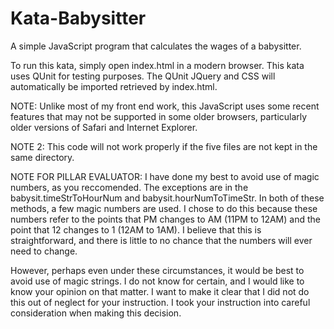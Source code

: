 # Kata-Babysitter
A simple JavaScript program that calculates the wages of a babysitter.

To run this kata, simply open index.html in a modern browser. This kata uses QUnit for testing purposes. The QUnit JQuery and CSS will automatically be imported retrieved by index.html.

NOTE: Unlike most of my front end work, this JavaScript uses some recent features that may not be supported in some older browsers, particularly older versions of Safari and Internet Explorer.

NOTE 2: This code will not work properly if the five files are not kept in the same directory.

NOTE FOR PILLAR EVALUATOR: I have done my best to avoid use of magic numbers, as you reccomended. The exceptions are in the babysit.timeStrToHourNum and babysit.hourNumToTimeStr. In both of these methods, a few magic numbers are used. I chose to do this because these numbers refer to the points that PM changes to AM (11PM to 12AM) and the point that 12 changes to 1 (12AM to 1AM). I believe that this is straightforward, and there is little to no chance that the numbers will ever need to change. 

However, perhaps even under these circumstances, it would be best to avoid use of magic strings. I do not know for certain, and I would like to know your opinion on that matter. I want to make it clear that I did not do this out of neglect for your instruction. I took your instruction into careful consideration when making this decision.
